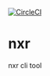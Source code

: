 [![CircleCI](https://circleci.com/gh/aruhan/nxr.svg?style=svg)](https://circleci.com/gh/aruhan/nxr)

# nxr
nxr cli tool
